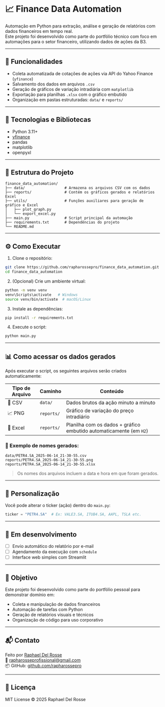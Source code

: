 
# 📈 Finance Data Automation

Automação em Python para extração, análise e geração de relatórios com dados financeiros em tempo real.  
Este projeto foi desenvolvido como parte do portfólio técnico com foco em automações para o setor financeiro, utilizando dados de ações da B3.

---

## 🚀 Funcionalidades

- Coleta automatizada de cotações de ações via API do Yahoo Finance (`yfinance`)
- Salvamento dos dados em arquivos `.csv`
- Geração de gráficos de variação intradiária com `matplotlib`
- Exportação para planilhas `.xlsx` com o gráfico embutido
- Organização em pastas estruturadas: `data/` e `reports/`

---

## 🧰 Tecnologias e Bibliotecas

- Python 3.11+
- [yfinance](https://pypi.org/project/yfinance/)
- pandas
- matplotlib
- openpyxl

---

## 📂 Estrutura do Projeto

```
finance_data_automation/
├── data/                  # Armazena os arquivos CSV com os dados
├── reports/               # Contém os gráficos gerados e relatórios Excel
├── utils/                 # Funções auxiliares para geração de gráfico e Excel
│   ├── plot_graph.py
│   └── export_excel.py
├── main.py                # Script principal da automação
├── requirements.txt       # Dependências do projeto
└── README.md
```

---

## ⚙️ Como Executar

1. Clone o repositório:

```bash
git clone https://github.com/rapharossepro/finance_data_automation.git
cd finance_data_automation
```

2. (Opcional) Crie um ambiente virtual:

```bash
python -m venv venv
venv\Scripts\activate   # Windows
source venv/bin/activate  # macOS/Linux
```

3. Instale as dependências:

```bash
pip install -r requirements.txt
```

4. Execute o script:

```bash
python main.py
```

---

## 📊 Como acessar os dados gerados

Após executar o script, os seguintes arquivos serão criados automaticamente:

| Tipo de Arquivo | Caminho               | Conteúdo                                                                 |
|-----------------|------------------------|--------------------------------------------------------------------------|
| 📄 CSV          | `data/`                | Dados brutos da ação minuto a minuto                                     |
| 📈 PNG          | `reports/`             | Gráfico de variação do preço intradiário                                 |
| 📘 Excel        | `reports/`             | Planilha com os dados + gráfico embutido automaticamente (em `H2`)       |

### 🧪 Exemplo de nomes gerados:

```
data/PETR4.SA_2025-06-14_21-30-55.csv
reports/PETR4.SA_2025-06-14_21-30-55.png
reports/PETR4.SA_2025-06-14_21-30-55.xlsx
```

> Os nomes dos arquivos incluem a data e hora em que foram gerados.

---

## 🔁 Personalização

Você pode alterar o ticker (ação) dentro do `main.py`:

```python
ticker = "PETR4.SA"  # Ex: VALE3.SA, ITUB4.SA, AAPL, TSLA etc.
```

---

## 📌 Em desenvolvimento

- [ ] Envio automático do relatório por e-mail
- [ ] Agendamento da execução com `schedule`
- [ ] Interface web simples com Streamlit

---

## 🧠 Objetivo

Este projeto foi desenvolvido como parte do portfólio pessoal para demonstrar domínio em:

- Coleta e manipulação de dados financeiros
- Automação de tarefas com Python
- Geração de relatórios visuais e técnicos
- Organização de código para uso corporativo

---

## 📬 Contato

Feito por [Raphael Del Rosse](https://www.linkedin.com/in/raphaeldelrosse/)  
📧 rapharosseprofissional@gmail.com  
📦 GitHub: [github.com/rapharossepro](https://github.com/rapharossepro)

---

## 📄 Licença

MIT License © 2025 Raphael Del Rosse
